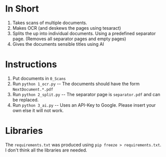 # In Short
1. Takes scans of multiple documents. 
2. Makes OCR (and deskews the pages using tesaract)
3. Splits the up into individual documents. Using a predefined separator page. (Removes all separator pages and empty pages)
4. Gives the documents sensible titles using AI

# Instructions
1. Put documents in `0_Scans`
2. Run `python 1_ocr.py` -- The documents should have the form `NextDocument.*.pdf`
3. Run `python 2_split.py` -- The separator page is `separator.pdf` and can be replaced.
3. Run `python 3_ai.py` -- Uses an API-Key to Google. Please insert your own else it will not work.

# Libraries
The `requirements.txt` was produced using `pip freeze > requirements.txt`. I don't think all the libraries are needed.